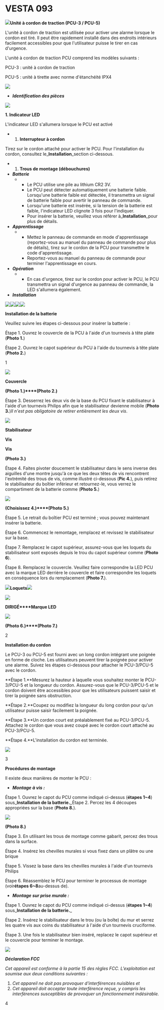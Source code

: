 # VESTA 093

![](<.gitbook/assets/0 (39).png>)**Unité à cordon de traction (PCU-3 / PCU-5)**

L'unité à cordon de traction est utilisée pour activer une alarme lorsque le cordon est tiré. Il peut être rapidement installé dans des endroits intérieurs facilement accessibles pour que l'utilisateur puisse le tirer en cas d'urgence.

L'unité à cordon de traction PCU comprend les modèles suivants :

PCU-3 : unité à cordon de traction

PCU-5 : unité à tirette avec norme d'étanchéité IPX4

![](<.gitbook/assets/1 (45).png>)

-   _**Identification des pièces**_

![](<.gitbook/assets/2 (52).png>)

**1. Indicateur LED**

L'indicateur LED s'allumera lorsque le PCU est activé

-   1.  **Interrupteur à cordon**

Tirez sur le cordon attaché pour activer le PCU. Pour l'installation du cordon, consultez le_**Installation**_section ci-dessous.

-   1.  **Trous de montage (débouchures)**
-   _**Batterie**_
    -   -   Le PCU utilise une pile au lithium CR2 3V.
        -   Le PCU peut détecter automatiquement une batterie faible. Lorsqu'une batterie faible est détectée, il transmettra un signal de batterie faible pour avertir le panneau de commande.
        -   Lorsqu'une batterie est insérée, si la tension de la batterie est faible, l'indicateur LED clignote 3 fois pour l'indiquer.
        -   Pour insérer la batterie, veuillez vous référer à_**Installation**_pour plus de détails.
-   _**Apprentissage**_
    -   -   Mettez le panneau de commande en mode d'apprentissage (reportez-vous au manuel du panneau de commande pour plus de détails), tirez sur le cordon de la PCU pour transmettre le code d'apprentissage.
        -   Reportez-vous au manuel du panneau de commande pour terminer l'apprentissage en cours.
-   _**Opération**_
    -   -   En cas d'urgence, tirez sur le cordon pour activer le PCU, le PCU transmettra un signal d'urgence au panneau de commande, la LED s'allumera également.
-   _**Installation**_

![](<.gitbook/assets/3 (51).png>)![](<.gitbook/assets/4 (47).png>)![](<.gitbook/assets/5 (46).png>)![](<.gitbook/assets/6 (29).png>)

**Installation de la batterie**

Veuillez suivre les étapes ci-dessous pour insérer la batterie :

Étape 1. Ouvrez le couvercle de la PCU à l'aide d'un tournevis à tête plate (**Photo 1.**)

Étape 2. Ouvrez le capot supérieur du PCU à l'aide du tournevis à tête plate (**Photo 2.**)

1

![](<.gitbook/assets/7 (25).png>)

**Couvercle**

**(Photo 1.)****(Photo 2.)**

Étape 3. Desserrez les deux vis de la base du PCU fixant le stabilisateur à l'aide d'un tournevis Philips afin que le stabilisateur devienne mobile (**Photo 3.**)_Il n'est pas obligatoire de retirer entièrement les deux vis_.

![](<.gitbook/assets/8 (30).png>)

**Stabilisateur**

**Vis**

**Vis**

**(Photo 3.)**

Étape 4. Faites pivoter doucement le stabilisateur dans le sens inverse des aiguilles d'une montre jusqu'à ce que les deux têtes de vis rencontrent l'extrémité des trous de vis, comme illustré ci-dessous (**Pic 4.**), puis retirez le stabilisateur du boîtier inférieur et retournez-le, vous verrez le compartiment de la batterie comme (**Photo 5.**)

![](<.gitbook/assets/9 (30).png>)

**(Choisissez 4.)****(Photo 5.)**

Étape 5. Le retrait du boîtier PCU est terminé ; vous pouvez maintenant insérer la batterie.

Étape 6. Commencez le remontage, remplacez et revissez le stabilisateur sur la base.

Étape 7. Remplacez le capot supérieur, assurez-vous que les loquets du stabilisateur sont exposés depuis le trou du capot supérieur comme (**Photo 6**).

Étape 8. Remplacez le couvercle. Veuillez faire correspondre la LED PCU avec la marque LED derrière le couvercle et faire correspondre les loquets en conséquence lors du remplacement (**Photo 7.**).

![](<.gitbook/assets/10 (26).png>)**Loquets**![](<.gitbook/assets/11 (21).png>)

![](<.gitbook/assets/12 (24).png>)

**DIRIGÉ****Marque LED**

![](<.gitbook/assets/13 (19).png>)

**(Photo 6.)****(Photo 7.)**

2

**Installation du cordon**

Le PCU-3 ou PCU-5 est fourni avec un long cordon intégrant une poignée en forme de cloche. Les utilisateurs peuvent tirer la poignée pour activer une alarme. Suivez les étapes ci-dessous pour attacher le PCU-3/PCU-5 avec le cordon.

**Étape 1.**Mesurez la hauteur à laquelle vous souhaitez monter le PCU-3/PCU-5 et la longueur du cordon. Assurez-vous que le PCU-3/PCU-5 et le cordon doivent être accessibles pour que les utilisateurs puissent saisir et tirer la poignée sans obstruction.

**Étape 2.**Coupez ou modifiez la longueur du long cordon pour qu'un utilisateur puisse saisir facilement la poignée.

**Étape 3.**Un cordon court est préalablement fixé au PCU-3/PCU-5. Attachez le cordon que vous avez coupé avec le cordon court attaché au PCU-3/PCU-5.

**Étape 4.**L'installation du cordon est terminée.

![](<.gitbook/assets/14 (14).png>)

3

**Procédures de montage**

Il existe deux manières de monter le PCU :

-   _**Montage à vis :**_

Étape 1. Ouvrez le capot du PCU comme indiqué ci-dessus (**étapes 1~4**) sous_**Installation de la batterie.**_Étape 2. Percez les 4 découpes appropriées sur la base (**Photo 8.**).

![](<.gitbook/assets/15 (15).png>)

**(Photo 8.)**

Étape 3. En utilisant les trous de montage comme gabarit, percez des trous dans la surface.

Étape 4. Insérez les chevilles murales si vous fixez dans un plâtre ou une brique

Étape 5. Vissez la base dans les chevilles murales à l'aide d'un tournevis Philips

Étape 6. Réassemblez le PCU pour terminer le processus de montage (voir**étapes 6~8**au-dessus de).

-   _**Montage sur prise murale :**_

Étape 1. Ouvrez le capot du PCU comme indiqué ci-dessus (**étapes 1~4**) sous_**Installation de la batterie.**_

Étape 2. Insérez le stabilisateur dans le trou (ou la boîte) du mur et serrez les quatre vis aux coins du stabilisateur à l'aide d'un tournevis cruciforme.

Étape 3. Une fois le stabilisateur bien inséré, replacez le capot supérieur et le couvercle pour terminer le montage.

![](<.gitbook/assets/16 (16).png>)

_**Déclaration FCC**_

_Cet appareil est conforme à la partie 15 des règles FCC. L’exploitation est soumise aux deux conditions suivantes :_

1.  _Cet appareil ne doit pas provoquer d'interférences nuisibles et_
2.  _Cet appareil doit accepter toute interférence reçue, y compris les interférences susceptibles de provoquer un fonctionnement indésirable._

4
